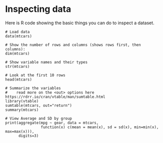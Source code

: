 # Inspecting data

Here is R code showing the basic things you can do to inspect a dataset.

```{r}
# Load data 
data(mtcars)

# Show the number of rows and columns (shows rows first, then columns):
dim(mtcars)

# Show variable names and their types
str(mtcars)

# Look at the first 10 rows
head(mtcars)

# Summarize the variables 
#    read more on the <out> options here https://rdrr.io/cran/vtable/man/sumtable.html
library(vtable)
sumtable(mtcars, out="return")
summary(mtcars)

# View Average and SD by group
print(aggregate(mpg ~ gear, data = mtcars, 
                function(x) c(mean = mean(x), sd = sd(x), min=min(x), max=max(x))), 
      digits=3)

```

